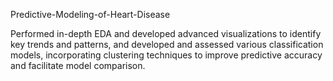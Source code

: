 Predictive-Modeling-of-Heart-Disease

Performed in-depth EDA and developed advanced visualizations to identify key trends and patterns, and developed and assessed various classification models, incorporating clustering techniques to improve predictive accuracy and facilitate model comparison.

